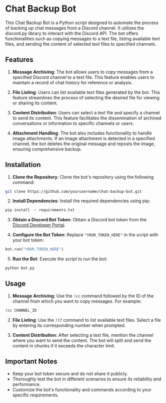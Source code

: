 
# Chat Backup Bot

This Chat Backup Bot is a Python script designed to automate the process of backing up chat messages from a Discord channel. It utilizes the discord.py library to interact with the Discord API. The bot offers functionalities such as copying messages to a text file, listing available text files, and sending the content of selected text files to specified channels.

## Features

1. **Message Archiving**: The bot allows users to copy messages from a specified Discord channel to a text file. This feature enables users to maintain a record of chat history for reference or analysis.

2. **File Listing**: Users can list available text files generated by the bot. This feature streamlines the process of selecting the desired file for viewing or sharing its content.

3. **Content Distribution**: Users can select a text file and specify a channel to send its content. This feature facilitates the dissemination of archived conversations or information to specific channels or users.

4. **Attachment Handling**: The bot also includes functionality to handle image attachments. If an image attachment is detected in a specified channel, the bot deletes the original message and reposts the image, ensuring comprehensive backup.

## Installation

1. **Clone the Repository**: Clone the bot's repository using the following command:

```bash
git clone https://github.com/yourusername/chat-backup-bot.git
```

2. **Install Dependencies**: Install the required dependencies using pip:

```bash
pip install -r requirements.txt
```

3. **Obtain a Discord Bot Token**: Obtain a Discord bot token from the [Discord Developer Portal](https://discord.com/developers/applications).

4. **Configure the Bot Token**: Replace `"YOUR_TOKEN_HERE"` in the script with your bot token:

```python
bot.run("YOUR_TOKEN_HERE")
```

5. **Run the Bot**: Execute the script to run the bot:

```bash
python bot.py
```

## Usage

1. **Message Archiving**: Use the `!cc` command followed by the ID of the channel from which you want to copy messages. For example:

```bash
!cc CHANNEL_ID
```

2. **File Listing**: Use the `!lf` command to list available text files. Select a file by entering its corresponding number when prompted.

3. **Content Distribution**: After selecting a text file, mention the channel where you want to send the content. The bot will split and send the content in chunks if it exceeds the character limit.

## Important Notes

- Keep your bot token secure and do not share it publicly.
- Thoroughly test the bot in different scenarios to ensure its reliability and performance.
- Customize the bot's functionality and commands according to your specific requirements.


